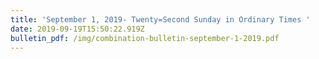 ```yaml
---
title: 'September 1, 2019- Twenty=Second Sunday in Ordinary Times '
date: 2019-09-19T15:50:22.919Z
bulletin_pdf: /img/combination-bulletin-september-1-2019.pdf
---
```


